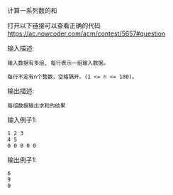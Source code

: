 计算一系列数的和

打开以下链接可以查看正确的代码
https://ac.nowcoder.com/acm/contest/5657#question


输入描述:
```
输入数据有多组, 每行表示一组输入数据。

每行不定有n个整数，空格隔开。(1 <= n <= 100)。
```
输出描述:
```
每组数据输出求和的结果
```
输入例子1:
```
1 2 3
4 5
0 0 0 0 0
```
输出例子1:
```
6
9
0
```